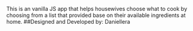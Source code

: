 This is an vanilla JS app that helps housewives choose what to cook by choosing from a list that provided base on their available ingredients at home. 
##Designed and Developed by: Daniellera